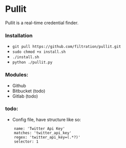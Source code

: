 # Pullit

Pullit is a real-time credential finder. 

### Installation

- ``` git pull https://github.com/filtration/pullit.git ```
- ``` sudo chmod +x install.sh  ```
- ``` ./install.sh ```
- ``` python ./pullit.py  ```


### Modules:

- Github
- Bitbucket (todo)
- Gitlab (todo)


### todo:

- Config file, have structure like so:
    
```
    name: 'Twitter Api Key'
    matches: 'twitter_api_key'
    regex: 'twitter_api_key=(.*?)'
    selector: 1 
```